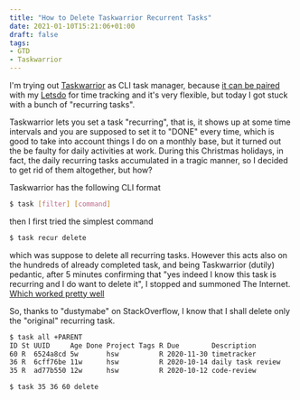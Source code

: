 ```yaml
---
title: "How to Delete Taskwarrior Recurrent Tasks"
date: 2021-01-10T15:21:06+01:00
draft: false
tags:
- GTD
- Taskwarrior
---
```



I'm trying out [Taskwarrior](https://taskwarrior.org/) as CLI task manager, because [it can be paired](https://github.com/clobrano/script-fu/commit/75961580cfddd38048ca74e1bedad44e13942454) with my [Letsdo](https://github.com/clobrano/letsdo) for time tracking and it's very flexible, but today I got stuck with a bunch of "recurring tasks".

Taskwarrior lets you set a task "recurring", that is, it shows up at some time intervals and you are supposed to set it to "DONE" every time, which is good to take into account things I do on a monthly base, but it turned out the be faulty for daily activities at work. During this Christmas holidays, in fact, the daily recurring tasks accumulated in a tragic manner, so I decided to get rid of them altogether, but how?

Taskwarrior has the following CLI format

```sh
$ task [filter] [command]
```

then I first tried the simplest command

```sh
$ task recur delete
```

which was suppose to delete all recurring tasks. However this acts also on the hundreds of already completed task, and being Taskwarrior (dutily) pedantic, after 5 minutes confirming that "yes indeed I know this task is recurring and I do want to delete it", I stopped and summoned The Internet. [Which worked pretty well](https://stackoverflow.com/a/59119791/1197008)

So, thanks to "dustymabe" on StackOverflow, I know that I shall delete only the "original" recurring task.

```sh
$ task all +PARENT
ID St UUID     Age Done Project Tags R Due        Description
60 R  6524a8cd 5w       hsw          R 2020-11-30 timetracker
36 R  6cff76be 11w      hsw          R 2020-10-14 daily task review
35 R  ad77b550 12w      hsw          R 2020-10-12 code-review

$ task 35 36 60 delete
```

